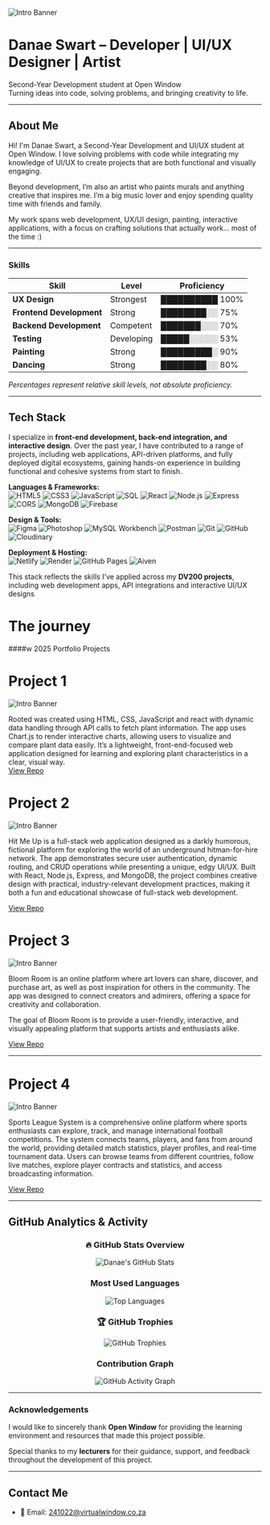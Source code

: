 <!-- ================= HEADER IMAGE ================= -->
![Intro Banner](./assets/gitIntro.png)


# Danae Swart – Developer | UI/UX Designer | Artist
Second-Year Development student at Open Window  
Turning ideas into code, solving problems, and bringing creativity to life.  

---
##  About Me

Hi! I'm Danae Swart, a Second-Year Development and UI/UX student at Open Window. I love solving problems with code while integrating my knowledge of UI/UX to create projects that are both functional and visually engaging.

Beyond development, I’m also an artist who paints murals and anything creative that inspires me. I’m a big music lover and enjoy spending quality time with friends and family. 

My work spans web development, UX/UI design, painting, interactive applications, with a focus on crafting solutions that actually work… most of the time  :)

---

### Skills 

| Skill                  | Level       | Proficiency |
|------------------------|------------|------------|
| **UX Design**          | Strongest  | ██████████ 100% |
| **Frontend Development** | Strong     | ████████░░ 75% |
| **Backend Development**  | Competent  | ███████░░░ 70% |
| **Testing**            | Developing | █████░░░░░ 53% |
| **Painting**           | Strong     | █████████░ 90% |
| **Dancing**            | Strong     | ████████░░ 80% |

*Percentages represent relative skill levels, not absolute proficiency.*

---

## Tech Stack

I specialize in **front-end development, back-end integration, and interactive design**. Over the past year, I have contributed to a range of projects, including web applications, API-driven platforms, and fully deployed digital ecosystems, gaining hands-on experience in building functional and cohesive systems from start to finish.

**Languages & Frameworks:**  
![HTML5](https://img.shields.io/badge/-HTML5-E34F26?logo=html5&logoColor=white)
![CSS3](https://img.shields.io/badge/-CSS3-1572B6?logo=css3&logoColor=white)
![JavaScript](https://img.shields.io/badge/-JavaScript-F7DF1E?logo=javascript&logoColor=black)
![SQL](https://img.shields.io/badge/-SQL-4479A1?logo=mysql&logoColor=white)
![React](https://img.shields.io/badge/-React-61DAFB?logo=react&logoColor=black)
![Node.js](https://img.shields.io/badge/-Node.js-339933?logo=node.js&logoColor=white)
![Express](https://img.shields.io/badge/-Express-000000?logo=express&logoColor=white)
![CORS](https://img.shields.io/badge/-CORS-000000?logo=cors&logoColor=white)
![MongoDB](https://img.shields.io/badge/-MongoDB-47A248?logo=mongodb&logoColor=white)
![Firebase](https://img.shields.io/badge/-Firebase-FFCA28?logo=firebase&logoColor=black)

**Design & Tools:**  
![Figma](https://img.shields.io/badge/-Figma-F24E1E?logo=figma&logoColor=white)
![Photoshop](https://img.shields.io/badge/-Photoshop-31A8FF?logo=adobe-photoshop&logoColor=white)
![MySQL Workbench](https://img.shields.io/badge/-MySQL%20Workbench-4479A1?logo=mysql&logoColor=white)
![Postman](https://img.shields.io/badge/-Postman-FF6C37?logo=postman&logoColor=white)
![Git](https://img.shields.io/badge/-Git-F05032?logo=git&logoColor=white)
![GitHub](https://img.shields.io/badge/-GitHub-181717?logo=github&logoColor=white)
![Cloudinary](https://img.shields.io/badge/-Cloudinary-3448C5?logo=cloudinary&logoColor=white)

**Deployment & Hosting:**  
![Netlify](https://img.shields.io/badge/-Netlify-00C7B7?logo=netlify&logoColor=white)
![Render](https://img.shields.io/badge/-Render-46E3B7?logo=render&logoColor=white)
![GitHub Pages](https://img.shields.io/badge/-GitHubPages-181717?logo=github&logoColor=white)
![Aiven](https://img.shields.io/badge/-Aiven-FF6B35?logo=aiven&logoColor=white)


This stack reflects the skills I’ve applied across my **DV200 projects**, including web development apps, API integrations and interactive UI/UX designs
# The journey
####w 2025 Portfolio Projects

# Project 1
![Intro Banner](./assets/rooted.png)


  Rooted was created using HTML, CSS, JavaScript and react with dynamic data handling through API calls to fetch plant information. The app uses Chart.js to render interactive charts, allowing users to visualize and compare plant data easily. It’s a lightweight, front-end-focused web application designed for learning and exploring plant characteristics in a clear, visual way.  
  [View Repo](https://github.com/danaeswart/formative-one-rooted-final.git)

# Project 2
![Intro Banner](./assets/hmu.png)


  Hit Me Up is a full-stack web application designed as a darkly humorous, fictional platform for exploring the world of an underground hitman-for-hire network. The app demonstrates secure user authentication, dynamic routing, and CRUD operations while presenting a unique, edgy UI/UX. Built with React, Node.js, Express, and MongoDB, the project combines creative design with practical, industry-relevant development practices, making it both a fun and educational showcase of full-stack web development.

  [View Repo](httphttps://github.com/Great-Minds-Technologies/hit-me-up.git)


# Project 3
![Intro Banner](./assets/bloomroom.png)



Bloom Room is an online platform where art lovers can share, discover, and purchase art, as well as post inspiration for others in the community. The app was designed to connect creators and admirers, offering a space for creativity and collaboration.

The goal of Bloom Room is to provide a user-friendly, interactive, and visually appealing platform that supports artists and enthusiasts alike.

  [View Repo](https://github.com/danaeswart/The-Bloom-Room.git)

---


# Project 4
![Intro Banner](./assets/sport.png)


Sports League System is a comprehensive online platform where sports enthusiasts can explore, track, and manage international football competitions. The system connects teams, players, and fans from around the world, providing detailed match statistics, player profiles, and real-time tournament data. Users can browse teams from different countries, follow live matches, explore player contracts and statistics, and access broadcasting information.

  [View Repo](https://github.com/Onthatile-Lesufi/DV200-Proctored-SQL-Exam.git)

---
##  GitHub Analytics & Activity

<div align="center">

### 🔥 GitHub Stats Overview
![Danae's GitHub Stats](https://github-readme-stats.vercel.app/api?username=danaeswart&show_icons=true&theme=tokyonight&hide_border=true&include_all_commits=true&count_private=true)

###  Most Used Languages
![Top Languages](https://github-readme-stats.vercel.app/api/top-langs/?username=danaeswart&layout=compact&theme=tokyonight&hide_border=true&langs_count=8)

### 🏆 GitHub Trophies
![GitHub Trophies](https://github-profile-trophy.vercel.app/?username=danaeswart&theme=tokyonight&no-frame=true&no-bg=false&margin-w=4&row=1)

###  Contribution Graph
![GitHub Activity Graph](https://github-readme-activity-graph.vercel.app/graph?username=danaeswart&theme=tokyo-night&hide_border=true)


</div>

---

### Acknowledgements

I would like to sincerely thank **Open Window** for providing the learning environment and resources that made this project possible.  

Special thanks to my **lecturers** for their guidance, support, and feedback throughout the development of this project.

---

##  Contact Me
- 📧 Email: 241022@virtualwindow.co.za

